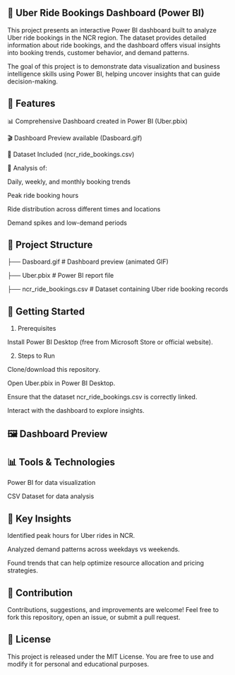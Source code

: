 ## 🚖 Uber Ride Bookings Dashboard (Power BI)

This project presents an interactive Power BI dashboard built to analyze Uber ride bookings in the NCR region. The dataset provides detailed information about ride bookings, and the dashboard offers visual insights into booking trends, customer behavior, and demand patterns.

The goal of this project is to demonstrate data visualization and business intelligence skills using Power BI, helping uncover insights that can guide decision-making.



## 📌 Features

📊 Comprehensive Dashboard created in Power BI (Uber.pbix)

🎬 Dashboard Preview available (Dasboard.gif)

📂 Dataset Included (ncr_ride_bookings.csv)

🔎 Analysis of:

Daily, weekly, and monthly booking trends

Peak ride booking hours

Ride distribution across different times and locations

Demand spikes and low-demand periods



## 📂 Project Structure
├── Dasboard.gif          # Dashboard preview (animated GIF)

├── Uber.pbix             # Power BI report file

├── ncr_ride_bookings.csv # Dataset containing Uber ride booking records




## 🚀 Getting Started

1. Prerequisites

Install Power BI Desktop (free from Microsoft Store or official website).

2. Steps to Run

Clone/download this repository.

Open Uber.pbix in Power BI Desktop.

Ensure that the dataset ncr_ride_bookings.csv is correctly linked.

Interact with the dashboard to explore insights.



## 🖼️ Dashboard Preview

## 📊 Tools & Technologies

Power BI for data visualization

CSV Dataset for data analysis



## 🎯 Key Insights

Identified peak hours for Uber rides in NCR.

Analyzed demand patterns across weekdays vs weekends.

Found trends that can help optimize resource allocation and pricing strategies.



## 🤝 Contribution

Contributions, suggestions, and improvements are welcome! Feel free to fork this repository, open an issue, or submit a pull request.



## 📜 License

This project is released under the MIT License. You are free to use and modify it for personal and educational purposes.
